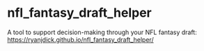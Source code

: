 # nfl_fantasy_draft_helper
A tool to support decision-making through your NFL fantasy draft: https://ryanjdick.github.io/nfl_fantasy_draft_helper/
